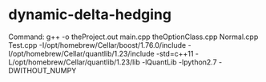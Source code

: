 # dynamic-delta-hedging


Command: g++ -o theProject.out main.cpp theOptionClass.cpp Normal.cpp Test.cpp -I/opt/homebrew/Cellar/boost/1.76.0/include -I/opt/homebrew/Cellar/quantlib/1.23/include -std=c++11 -L/opt/homebrew/Cellar/quantlib/1.23/lib -lQuantLib -lpython2.7 -DWITHOUT_NUMPY